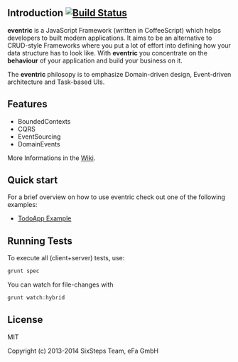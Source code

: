 ## Introduction [![Build Status](https://travis-ci.org/efacilitation/eventric.svg?branch=master)](https://travis-ci.org/efacilitation/eventric)

**eventric** is a JavaScript Framework (written in CoffeeScript) which helps developers to built modern applications. It aims to be an alternative to CRUD-style Frameworks where you put a lot of effort into defining how your data structure has to look like. With **eventric** you concentrate on the **behaviour** of your application and build your business on it.

The **eventric** philosopy is to emphasize Domain-driven design, Event-driven architecture and Task-based UIs.


## Features

* BoundedContexts
* CQRS
* EventSourcing
* DomainEvents

More Informations in the [Wiki](https://github.com/efacilitation/eventric/wiki).


## Quick start

For a brief overview on how to use eventric check out one of the following examples:

* [TodoApp Example](https://github.com/efacilitation/eventric/wiki/ExampleTodo)


## Running Tests

To execute all (client+server) tests, use:

```javascript
grunt spec
```

You can watch for file-changes with

```javascript
grunt watch:hybrid
```


## License

MIT

Copyright (c) 2013-2014 SixSteps Team, eFa GmbH

